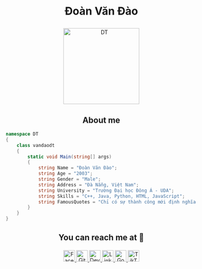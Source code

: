 # <p align="center">Đoàn Văn Đào</p>

<p align="center">
	<a href="https://github.com/KuDo-DT">
	<img src="https://nhacchuonghinhnen.com/wp-content/uploads/2020/04/bst-hinh-nen-anime-nam-dep-nhat-cho-dien-thoai-18.jpg-" width = "200" alt="DT">
	</a>
</p>

<h2 align="center">About me</h2>

```C#
namespace DT
{
    class vandaodt
    {
        static void Main(string[] args)
        {
            string Name = "Đoàn Văn Đào";
            string Age = "2003";
            string Gender = "Male";
            string Address = "Đà Nẵng, Việt Nam";
            string University = "Trường Đại học Đông Á - UDA";
            string Skills = "C++, Java, Python, HTML, JavaScript";
            string FamousQuotes = "Chỉ có sự thành công mới định nghĩa mày là ai!";
        }
    }
}
```

## <p align="center">You can reach me at 🌹</p>

<p align="center">
  <a href="https://www.facebook.com/profile.php?id=100039561426377">
    <img src="https://www.vectorlogo.zone/logos/facebook/facebook-official.svg" alt="Facebook" height="30" width="30">
  </a>
	
  <a href="https://github.com/KuDo-DT">
    <img src="https://www.vectorlogo.zone/logos/github/github-tile.svg" alt="Github" height="30" width="30">
  </a>
  
  <a href="https://dev.to/ngoctientnt">
    <img src="https://www.vectorlogo.zone/logos/devto/devto-icon.svg" alt="DevTo" height="30" width="30">
  </a>
	
  <a href="https://www.linkedin.com/in/ngoctientnt/">
    <img src="https://www.vectorlogo.zone/logos/linkedin/linkedin-icon.svg" alt="Linkedin" height="30" width="30">
  </a>
  
  <a href="mailto:doanvandao2411@gmail.com">
    <img src="https://www.vectorlogo.zone/logos/google/google-icon.svg" alt="Google" height="30" width="30">
  </a>  
  <a href="https://www.tiktok.com/@kudo_dt/">
    <img src="https://raw.githubusercontent.com/gilbarbara/logos/master/logos/tiktok-icon.svg" alt="TikTok" height="30" width="30">
  </a>

</p>
